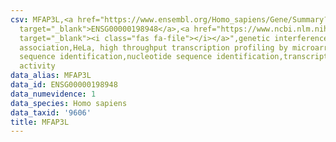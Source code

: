 ```yaml
---
csv: MFAP3L,<a href="https://www.ensembl.org/Homo_sapiens/Gene/Summary?db=core;g=ENSG00000198948"
  target="_blank">ENSG00000198948</a>,<a href="https://www.ncbi.nlm.nih.gov/pubmed/17216044"
  target="_blank"><i class="fas fa-file"></i></a>",genetic interference,functional
  association,HeLa, high throughput transcription profiling by microarray,nucleotide
  sequence identification,nucleotide sequence identification,transcriptional regulation,up-regulates
  activity
data_alias: MFAP3L
data_id: ENSG00000198948
data_numevidence: 1
data_species: Homo sapiens
data_taxid: '9606'
title: MFAP3L
---
```

